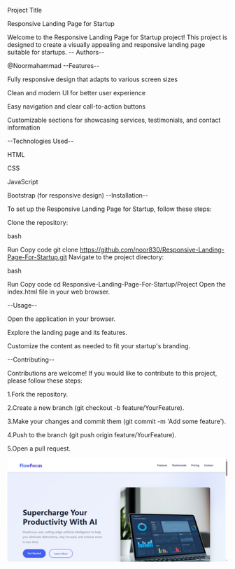 Project Title

Responsive Landing Page for Startup

Welcome to the Responsive Landing Page for Startup project! This project is designed to create a visually appealing and responsive landing page suitable for startups. -- Authors--

@Noormahammad
--Features--

Fully responsive design that adapts to various screen sizes

Clean and modern UI for better user experience

Easy navigation and clear call-to-action buttons

Customizable sections for showcasing services, testimonials, and contact information

--Technologies Used--

HTML

CSS

JavaScript

Bootstrap (for responsive design) --Installation--

To set up the Responsive Landing Page for Startup, follow these steps:

Clone the repository:

bash

Run Copy code git clone https://github.com/noor830/Responsive-Landing-Page-For-Startup.git Navigate to the project directory:

bash

Run Copy code cd Responsive-Landing-Page-For-Startup/Project Open the index.html file in your web browser.

--Usage--

Open the application in your browser.

Explore the landing page and its features.

Customize the content as needed to fit your startup's branding.

--Contributing--

Contributions are welcome! If you would like to contribute to this project, please follow these steps:

1.Fork the repository.

2.Create a new branch (git checkout -b feature/YourFeature).

3.Make your changes and commit them (git commit -m 'Add some feature').

4.Push to the branch (git push origin feature/YourFeature).

5.Open a pull request.

![image alt](https://github.com/noor830/Responsive-Landing-Page-For-Startup/blob/b559619222c9862bc09f09ec21ce222d79424982/1.png)
